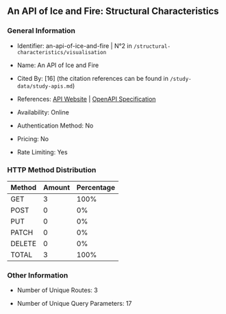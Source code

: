 ## An API of Ice and Fire: Structural Characteristics

### General Information

- Identifier: an-api-of-ice-and-fire | N°2 in `/structural-characteristics/visualisation`

- Name: An API of Ice and Fire

- Cited By: [16] (the citation references can be found in `/study-data/study-apis.md`)

- References: [API Website](https://anapioficeandfire.com) | [OpenAPI Specification](https://www.postman.com/postman/postman-team-collections/documentation/4dugaxo/game-of-thrones)

- Availability: Online

- Authentication Method: No

- Pricing: No

- Rate Limiting: Yes

### HTTP Method Distribution

| Method | Amount | Percentage |
|--------|--------|------------|
| GET | 3 | 100% |
| POST | 0 | 0% |
| PUT | 0 | 0% |
| PATCH | 0 | 0% |
| DELETE | 0 | 0% |
| TOTAL | 3 | 100% |

### Other Information

- Number of Unique Routes: 3

- Number of Unique Query Parameters: 17
